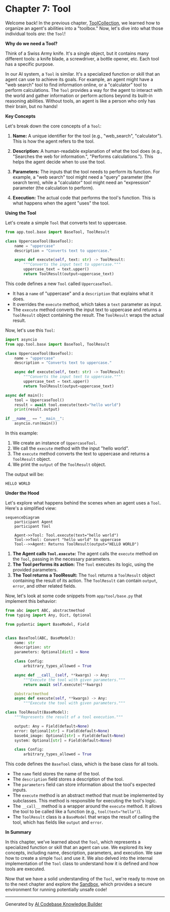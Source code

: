 # Chapter 7: Tool

Welcome back! In the previous chapter, [ToolCollection](06_toolcollection.md), we learned how to organize an agent's abilities into a "toolbox." Now, let's dive into what those individual tools *are*: the `Tool`!

**Why do we need a Tool?**

Think of a Swiss Army knife. It's a single object, but it contains many different tools: a knife blade, a screwdriver, a bottle opener, etc. Each tool has a specific purpose.

In our AI system, a `Tool` is similar. It's a specialized function or skill that an agent can use to achieve its goals. For example, an agent might have a "web search" tool to find information online, or a "calculator" tool to perform calculations.  The `Tool` provides a way for the agent to interact with the world and gather information or perform actions beyond its built-in reasoning abilities. Without tools, an agent is like a person who only has their brain, but no hands!

**Key Concepts**

Let's break down the core concepts of a `Tool`:

1.  **Name:** A unique identifier for the tool (e.g., "web_search", "calculator"). This is how the agent refers to the tool.

2.  **Description:** A human-readable explanation of what the tool does (e.g., "Searches the web for information.", "Performs calculations."). This helps the agent decide when to use the tool.

3.  **Parameters:** The inputs that the tool needs to perform its function.  For example, a "web search" tool might need a "query" parameter (the search term), while a "calculator" tool might need an "expression" parameter (the calculation to perform).

4.  **Execution:** The actual code that performs the tool's function. This is what happens when the agent "uses" the tool.

**Using the Tool**

Let's create a simple `Tool` that converts text to uppercase.

```python
from app.tool.base import BaseTool, ToolResult

class UppercaseTool(BaseTool):
    name = "uppercase"
    description = "Converts text to uppercase."

    async def execute(self, text: str) -> ToolResult:
        """Converts the input text to uppercase."""
        uppercase_text = text.upper()
        return ToolResult(output=uppercase_text)
```

This code defines a new `Tool` called `UppercaseTool`.

*   It has a `name` of "uppercase" and a `description` that explains what it does.
*   It overrides the `execute` method, which takes a `text` parameter as input.
*   The `execute` method converts the input text to uppercase and returns a `ToolResult` object containing the result. The `ToolResult` wraps the actual result.

Now, let's use this `Tool`:

```python
import asyncio
from app.tool.base import BaseTool, ToolResult

class UppercaseTool(BaseTool):
    name = "uppercase"
    description = "Converts text to uppercase."

    async def execute(self, text: str) -> ToolResult:
        """Converts the input text to uppercase."""
        uppercase_text = text.upper()
        return ToolResult(output=uppercase_text)

async def main():
    tool = UppercaseTool()
    result = await tool.execute(text="hello world")
    print(result.output)

if __name__ == "__main__":
    asyncio.run(main())
```

In this example:

1.  We create an instance of `UppercaseTool`.
2.  We call the `execute` method with the input "hello world".
3.  The `execute` method converts the text to uppercase and returns a `ToolResult` object.
4.  We print the `output` of the `ToolResult` object.

The output will be:

```
HELLO WORLD
```

**Under the Hood**

Let's explore what happens behind the scenes when an agent uses a `Tool`. Here's a simplified view:

```mermaid
sequenceDiagram
    participant Agent
    participant Tool

    Agent->>Tool: Tool.execute(text="hello world")
    Tool->>Tool: Convert "hello world" to uppercase
    Tool-->>Agent: Returns ToolResult(output="HELLO WORLD")
```

1.  **The Agent calls `Tool.execute`:** The agent calls the `execute` method on the `Tool`, passing in the necessary parameters.
2.  **The Tool performs its action:** The `Tool` executes its logic, using the provided parameters.
3.  **The Tool returns a ToolResult:** The `Tool` returns a `ToolResult` object containing the result of its action. The `ToolResult` can contain `output`, `error`, and other related fields.

Now, let's look at some code snippets from `app/tool/base.py` that implement this behavior:

```python
from abc import ABC, abstractmethod
from typing import Any, Dict, Optional

from pydantic import BaseModel, Field


class BaseTool(ABC, BaseModel):
    name: str
    description: str
    parameters: Optional[dict] = None

    class Config:
        arbitrary_types_allowed = True

    async def __call__(self, **kwargs) -> Any:
        """Execute the tool with given parameters."""
        return await self.execute(**kwargs)

    @abstractmethod
    async def execute(self, **kwargs) -> Any:
        """Execute the tool with given parameters."""

class ToolResult(BaseModel):
    """Represents the result of a tool execution."""

    output: Any = Field(default=None)
    error: Optional[str] = Field(default=None)
    base64_image: Optional[str] = Field(default=None)
    system: Optional[str] = Field(default=None)

    class Config:
        arbitrary_types_allowed = True
```

This code defines the `BaseTool` class, which is the base class for all tools.

*   The `name` field stores the name of the tool.
*   The `description` field stores a description of the tool.
*   The `parameters` field can store information about the tool's expected inputs.
*   The `execute` method is an abstract method that must be implemented by subclasses. This method is responsible for executing the tool's logic.
*   The `__call__` method is a wrapper around the `execute` method. It allows the tool to be called like a function (e.g., `tool(text="hello")`).
*   The `ToolResult` class is a `BaseModel` that wraps the result of calling the tool, which has fields like `output` and `error`.

**In Summary**

In this chapter, we've learned about the `Tool`, which represents a specialized function or skill that an agent can use. We explored its key concepts, including name, description, parameters, and execution. We saw how to create a simple `Tool` and use it. We also delved into the internal implementation of the `Tool` class to understand how it is defined and how tools are executed.

Now that we have a solid understanding of the `Tool`, we're ready to move on to the next chapter and explore the [Sandbox](08_sandbox.md), which provides a secure environment for running potentially unsafe code!


---

Generated by [AI Codebase Knowledge Builder](https://github.com/The-Pocket/Tutorial-Codebase-Knowledge)